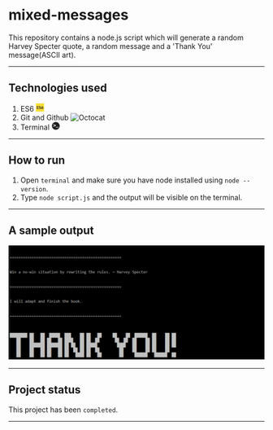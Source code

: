 # mixed-messages

This repository contains a node.js script which will generate a random Harvey Specter quote, a random message and a 'Thank You' message(ASCII art).

---

## Technologies used

1. ES6 <img alt="ES6" width="16px" src="https://raw.githubusercontent.com/github/explore/80688e429a7d4ef2fca1e82350fe8e3517d3494d/topics/es6/es6.png" />
2. Git and Github <img alt="Octocat" width="20px" src="https://github.githubassets.com/images/icons/emoji/octocat.png" />
3. Terminal <img alt="terminal" width="16px" src="https://raw.githubusercontent.com/github/explore/80688e429a7d4ef2fca1e82350fe8e3517d3494d/topics/terminal/terminal.png" />

---

## How to run

1. Open `terminal` and make sure you have node installed using `node --version`.
2. Type `node script.js` and the output will be visible on the terminal.

---

## A sample output

![sample output](./sample-output.png)

---

## Project status

This project has been `completed`.

---
